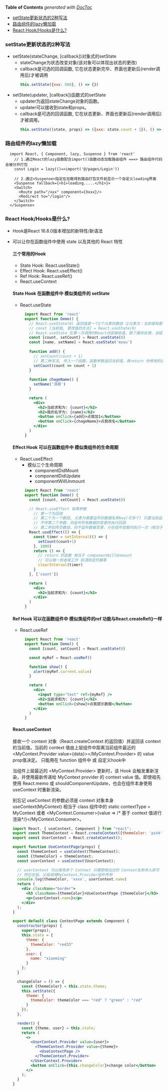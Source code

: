 <!-- START doctoc generated TOC please keep comment here to allow auto update -->
<!-- DON'T EDIT THIS SECTION, INSTEAD RE-RUN doctoc TO UPDATE -->
**Table of Contents**  *generated with [DocToc](https://github.com/thlorenz/doctoc)*

- [setState更新状态的2种写法](#setstate%E6%9B%B4%E6%96%B0%E7%8A%B6%E6%80%81%E7%9A%842%E7%A7%8D%E5%86%99%E6%B3%95)
- [路由组件的lazy懒加载](#%E8%B7%AF%E7%94%B1%E7%BB%84%E4%BB%B6%E7%9A%84lazy%E6%87%92%E5%8A%A0%E8%BD%BD)
- [React Hook/Hooks是什么?](#react-hookhooks%E6%98%AF%E4%BB%80%E4%B9%88)

<!-- END doctoc generated TOC please keep comment here to allow auto update -->

<!--
 * @Author: mrzou
 * @Date: 2021-05-07 12:53:20
 * @LastEditors: mrzou
 * @LastEditTime: 2021-06-27 00:59:43
 * @Description: file content
-->
### setState更新状态的2种写法
- setState(stateChange, [callback])对象式的setState
  - stateChange为状态改变对象(该对象可以体现出状态的更改)
  - callback是可选的回调函数, 它在状态更新完毕、界面也更新后(render调用后)才被调用
    ```jsx
    this.setState({xxx: 666}, () => {})
    ```
- setState(updater, [callback])函数式的setState
  - updater为返回stateChange对象的函数。
  - updater可以接收到state和props。
  - callback是可选的回调函数, 它在状态更新、界面也更新后(render调用后)才被调用。
    ```jsx
    this.setState((state, props) => ({xxx: state.count + 1}), () => {})
    ```

### 路由组件的lazy懒加载
```tsx
  import React, { Component, lazy, Suspense } from 'react'
	// 1.通过React的lazy函数配合import()函数动态加载路由组件 ===> 路由组件代码会被分开打包
	const Login = lazy(()=>import('@/pages/Login'))
	
	// 2.通过<Suspense>指定在加载得到路由打包文件前显示一个自定义loading界面
	<Suspense fallback={<h1>loading.....</h1>}>
    <Switch>
      <Route path="/xxx" component={Xxxx}/>
      <Redirect to="/login"/>
    </Switch>
  </Suspense>
```

### React Hook/Hooks是什么?
- Hook是React 16.8.0版本增加的新特性/新语法
- 可以让你在函数组件中使用 state 以及其他的 React 特性

  #### 三个常用的Hook
  - State Hook: React.useState()
  - Effect Hook: React.useEffect()
  - Ref Hook: React.useRef()
  - React.useContext

  #### State Hook 在函数组件中 模似类组件的 setState
  - React.useState
    ```jsx
      import React from 'react'
      export function Demo() {
        // React.useState(0) 返回值是一个2个元素的数组（2元素为：当前值和更改值的方法），传入的参数0为初始值 
        // const [当前值, 更改值的方法] = React.useState(0)
        // React.useState 在第一次调用时React内部就给值，做了缓存处理，当组件更新再调时不会走初始化，所以值不会重新改为0
        const [count, setCount] = React.useState(0)
        const [name, setName] = React.useState('mzou')
        
        function add() {
          // setCount(count + 1)
          // 第二种写法, 传入一个函数，函数参数返回当前值，再return 你修改的值
          setCount(count => count + 1)
        }
        
        function chageName() {
          setName('汤哥')
        }

        return (
          <div>
            <h2>当前求和为: {count}</h2>
            <h2>我的名字为: {name}</h2>
            <button onClick={add}>点我加1</button>
            <button onClick={chageName}>点我改名</button>
          </div>
        )
      }
    ```

  #### Effect Hook 可以在函数组件中 模似类组件的生命周期
  - React.useEffect
    - 模似三个生命周期
      - componentDidMount
      - componentDidUpdate
      - componentWillUnmount
    ```jsx
      import React from 'react'
      export function Demo() {
        const [count, setCount] = React.useState(0)

        // React.useEffect 有两参数
          // 第一个为回调
          // 第二个为一个数组, 元素为需要监听的数据名称key(可多个) 只要当前监听的数据变更，就执行回调（相当于componentDidUpdate）
          // 不传第二个参数，则监听所有数据的变更并执行回调
          // 第二参如传空数组，则不监听数据变更，只在组件挂载时执行一次（相当于componentDidMount）
        React.useEffect(() => {
          const timer = setInterval(() => {
            setCount(count+1)
          }, 1000)
          return () => {
            // return 的函数 相当于 componentWillUnmount
            // 可以做一些收尾工作 如清除定时器等
            clearInterval(timer)
          }
        }, ['count'])

        return (
          <div>
            <h2>当前求和为: {count}</h2>
          </div>
        )
      }
    ```

  #### Ref Hook 可以在函数组件中 模似类组件的ref  功能与React.createRef()一样
  - React.useRef
    ```jsx
      import React from 'react'
      export function Demo() {
        const [count, setCount] = React.useState(0)

        const myRef = React.useRef()

        function show() {
          alert(myRef.current.value)
        }

        return (
          <div>
            <input type="text" ref={myRef} />
            <h2>当前求和为: {count}</h2>
            <button onClick={show}>点我提示数据</button>
          </div>
        )
      }
    ```

  #### React.useContext
    接收一个 context 对象（React.createContext 的返回值）并返回该 context 的当前值。当前的 context 值由上层组件中距离当前组件最近的 <MyContext.Provider value={data}></MyContext.Provider> 的 value prop值决定。
    只能用在 function 组件中 或 自定义hook中

    当组件上层最近的 <MyContext.Provider> 更新时，该 Hook 会触发重新渲染，并使用最新传递给 MyContext provider 的 context value 值。即使祖先使用 React.memo 或 shouldComponentUpdate，也会在组件本身使用 useContext 时重新渲染。

    别忘记 useContext 的参数必须是 context 对象本身useContext(MyContext) 相当于 class 组件中的 static contextType = MyContext 或者 <MyContext.Consumer>{value => /* 基于 context 值进行渲染*/}</MyContext.Consumer>。  

    ```jsx
    import React, { useContext, Component } from "react";
    export const ThemeContext = React.createContext({themeColor: 'pink'});
    export const UserContext = React.createContext();

    export function UseContextPage(props) {
      const themeContext = useContext(ThemeContext);
      const {themeColor} = themeContext;
      const userContext = useContext(UserContext);

      // userContext 可以使用多个 Context 只需把相当应的 Context名称传入即可
      // 然后在祖、父级调用MyContext.Provider组件传参
      console.log(themeColor, 'xxxx', userContext.name)
      return (
        <div className="border">
          <h3 className={themeColor}>UseContextPage {themeColor}</h3>
          <p>{userContext.name}</p>
        </div>
      );
    }

    export default class ContextPage extends Component {
      constructor(props) {
        super(props);
        this.state = {
          theme: {
            themeColor: "red33"
          },
          user: {
            name: "xiaoming"
          }
        };
      }

      changeColor = () => {
        const {themeColor} = this.state.theme;
        this.setState({
          theme: {
            themeColor: themeColor === "red" ? "green" : "red"
          }
        });
      };

      render() {
        const {theme, user} = this.state;
        return (
          <>
            <UserContext.Provider value={user}>
              <ThemeContext.Provider value={theme}>
                <UseContextPage />
              </ThemeContext.Provider>
            </UserContext.Provider>
            <button onClick={this.changeColor}>change color</button>
          </>
        );
      }
    }
    ```
